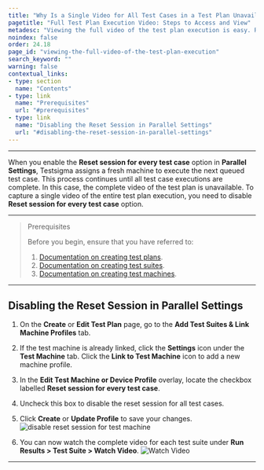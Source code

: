```yaml
---
title: "Why Is a Single Video for All Test Cases in a Test Plan Unavailable in Some Cases?"
pagetitle: "Full Test Plan Execution Video: Steps to Access and View"
metadesc: "Viewing the full video of the test plan execution is easy. Re-run your test plan with the reset session disabled to see the complete execution video."
noindex: false
order: 24.18
page_id: "viewing-the-full-video-of-the-test-plan-execution"
search_keyword: ""
warning: false
contextual_links:
- type: section
  name: "Contents"
- type: link
  name: "Prerequisites"
  url: "#prerequisites"
- type: link
  name: "Disabling the Reset Session in Parallel Settings"
  url: "#disabling-the-reset-session-in-parallel-settings"
---
```


---


When you enable the **Reset session for every test case** option in **Parallel Settings**, Testsigma assigns a fresh machine to execute the next queued test case. This process continues until all test case executions are complete. In this case, the complete video of the test plan is unavailable. To capture a single video of the entire test plan execution, you need to disable **Reset session for every test case** option.

---

> <p id="prerequisites">Prerequisites</p>
> 
> Before you begin, ensure that you have referred to:
> 1. [Documentation on creating test plans](https://testsigma.com/docs/test-management/test-plans/overview/).
> 2. [Documentation on creating test suites](https://testsigma.com/docs/test-management/test-suites/overview/).
> 3. [Documentation on creating test machines](https://testsigma.com/docs/test-management/test-plans/manage-test-machines/).

---

## **Disabling the Reset Session in Parallel Settings**

1. On the **Create** or **Edit Test Plan** page, go to the **Add Test Suites & Link Machine Profiles** tab.

2. If the test machine is already linked, click the **Settings** icon under the **Test Machine** tab. Click the **Link to Test Machine** icon to add a new machine profile. 

3. In the **Edit Test Machine or Device Profile** overlay, locate the checkbox labelled **Reset session for every test case**.

4. Uncheck this box to disable the reset session for all test cases. 

5. Click **Create** or **Update Profile** to save your changes. ![disable reset session for test machine](https://s3.amazonaws.com/static-docs.testsigma.com/new_images/projects/applications/disabling_reset_session_for_machine.gif)

6. You can now watch the complete video for each test suite under **Run Results > Test Suite > Watch Video**.
   ![Watch Video](https://s3.amazonaws.com/static-docs.testsigma.com/new_images/projects/applications/WatchVideo_TestSuiteLevel.png)

---